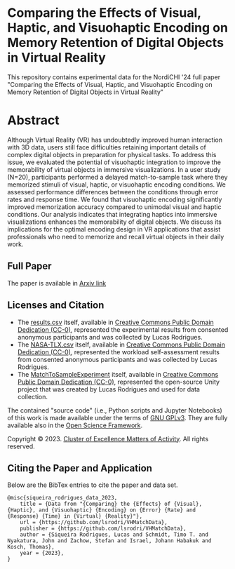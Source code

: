 # Comparing the Effects of Visual, Haptic, and Visuohaptic Encoding on Memory Retention of Digital Objects in Virtual Reality
This repository contains experimental data for the NordiCHI '24 full paper "Comparing the Effects of Visual, Haptic, and Visuohaptic Encoding on Memory Retention of Digital Objects in Virtual Reality"

# Abstract 
Although Virtual Reality (VR) has undoubtedly improved human interaction with 3D data, users still face difficulties retaining important details of complex digital objects in preparation for physical tasks. To address this issue, we evaluated the potential of visuohaptic integration to improve the memorability of virtual objects in immersive visualizations. In a user study (N=20), participants performed a delayed match-to-sample task where they memorized stimuli of visual, haptic, or visuohaptic encoding conditions. We assessed performance differences between the conditions through error rates and response time. We found that visuohaptic encoding significantly improved memorization accuracy compared to unimodal visual and haptic conditions. Our analysis indicates that integrating haptics into immersive visualizations enhances the memorability of digital objects. We discuss its implications for the optimal encoding design in VR applications that assist professionals who need to memorize and recall virtual objects in their daily work.

## Full Paper
The paper is available in [Arxiv link](https://)

## Licenses and Citation

- The [results.csv](results.csv) itself, available in [Creative Commons Public Domain Dedication (CC-0)](https://creativecommons.org/share-your-work/public-domain/cc0/), represented the experimental results from consented anonymous participants and was collected by Lucas Rodrigues.
- The [NASA-TLX.csv](NASA-TLX.csv) itself, available in [Creative Commons Public Domain Dedication (CC-0)](https://creativecommons.org/share-your-work/public-domain/cc0/), represented the workload self-assessment results from consented anonymous participants and was collected by Lucas Rodrigues.
- The [MatchToSampleExperiment](MatchToSampleExperiment) itself, available in [Creative Commons Public Domain Dedication (CC-0)](https://creativecommons.org/share-your-work/public-domain/cc0/), represented the open-source Unity project that was created by Lucas Rodrigues and used for data collection.

The contained "source code" (i.e., Python scripts and Jupyter Notebooks) of this work is made available under the terms of [GNU GPLv3](./LICENSE). They are fully available also in the [Open Science Framework](https://).

Copyright &copy; 2023. [Cluster of Excellence Matters of Activity](https://www.matters-of-activity.de/). All rights reserved.

## Citing the Paper and Application

Below are the BibTex entries to cite the paper and data set.

```
@misc{siqueira_rodrigues_data_2023,
	title = {Data from "{Comparing} the {Effects} of {Visual}, {Haptic}, and {Visuohaptic} {Encoding} on {Error} {Rate} and {Response} {Time} in {Virtual} {Reality}"},
	url = {https://github.com/lsrodri/VHMatchData},
	publisher = {https://github.com/lsrodri/VHMatchData},
	author = {Siqueira Rodrigues, Lucas and Schmidt, Timo T. and Nyakatura, John and Zachow, Stefan and Israel, Johann Habakuk and Kosch, Thomas},
	year = {2023},
}
```
